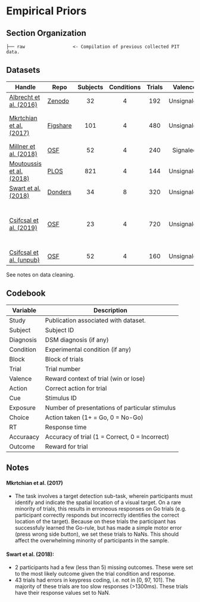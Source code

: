 Empirical Priors
================

Section Organization
--------------------

    ├── raw                  <- Compilation of previous collected PIT data.

Datasets
--------

| Handle | Repo | Subjects | Conditions | Trials | Valence | Feedback | Notes |
|--------|------|:--------:|:----------:|:------:|:-------:|:--------:|-------|
| [Albrecht et al. (2016)](https://doi.org/10.1371/journal.pone.0152781) | [Zenodo](https://zenodo.org/record/29601) | 32 | 4 | 192 | Unsignaled | 80% | Excluding SZ patients |
| [Mkrtchian et al. (2017)](https://doi.org/10.1016/j.biopsych.2017.01.017) | [Figshare](https://figshare.com/articles/Avoidance_Anxiety_Materials/3860250) | 101 | 4 | 480 | Unsignaled | 80% | HC = 58<br>Anx = 43<br>Safe/threat cond |
| [Millner et al. (2018)](https://doi.org/10.1162/jocn_a_01224) | [OSF](https://osf.io/p36u5/) | 52 | 4 | 240 | Signaled | 80% | Escape vs. avoidance |
| [Moutoussis et al. (2018)](https://doi.org/10.1371/journal.pcbi.1006679) | [PLOS](https://journals.plos.org/ploscompbiol/article?id=10.1371/journal.pcbi.1006679#sec016) | 821 | 4 | 144 | Unsignaled | 80% | N=556 test-retest |
| [Swart et al. (2018)](https://doi.org/10.1371/journal.pbio.2005979) | [Donders](https://data.donders.ru.nl/collections/di/dccn/DSC_3017033.03_624?0) | 34 | 8 | 320 | Unsignaled | 80% | |
| [Csifcsal et al. (2019)](https://doi.org/10.1162/jocn_a_01515) | [OSF](https://osf.io/89mdr/) | 23 | 4 | 720 | Unsignaled | 70% | Day 1 training available<br>Exclude yoked participants |
| [Csifcsal et al. (unpub)](https://doi.org/10.1162/jocn_a_01515) | [OSF](https://osf.io/d6eqk/) | 52 | 4 | 160 | Unsignaled | 70% | tDCS stimulation |

See notes on data cleaning.

Codebook
--------

| Variable  | Description                                    |
|-----------|------------------------------------------------|
| Study     | Publication associated with dataset.           |
| Subject   | Subject ID                                     |
| Diagnosis | DSM diagnosis (if any)                         |
| Condition | Experimental condition (if any)                |
| Block     | Block of trials                                |
| Trial     | Trial number                                   |
| Valence   | Reward context of trial (win or lose)          |
| Action    | Correct action for trial                       |
| Cue       | Stimulus ID                                    |
| Exposure  | Number of presentations of particular stimulus |
| Choice    | Action taken (1+ = Go, 0 = No-Go)              |
| RT        | Response time                                  |
| Accuraacy | Accuracy of trial (1 = Correct, 0 = Incorrect) |
| Outcome   | Reward for trial                               |

Notes
-----

#### Mkrtchian et al. (2017)

- The task involves a target detection sub-task, wherein participants must identify and indicate the spatial location of a visual target. On a rare minority of trials, this results in erroneous responses on Go trials (e.g. participant correctly responds but incorrectly identifies the correct location of the target). Because on these trials the participant has successfuly learned the Go-rule, but has made a simple motor error (press wrong side button), we set these trials to NaNs. This should affect the overwhelming minority of participants in the sample.

#### Swart et al. (2018):

- 2 participants had a few (less than 5) missing outcomes. These were set to the most likely outcome given the trial condition and response.
- 43 trials had errors in keypress coding, i.e. not in [0, 97, 101]. The majority of these trials are too slow responses (>1300ms). These trials have their response values set to NaN. 